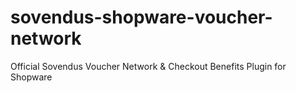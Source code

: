 # sovendus-shopware-voucher-network
Official Sovendus Voucher Network &amp; Checkout Benefits Plugin for Shopware
